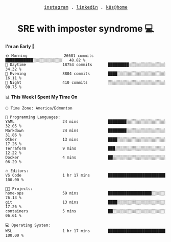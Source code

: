<p align="center">
  <samp>
    <a href="https://www.instagram.com/lildrunkensmurf/">instagram</a> .
    <a href="https://www.linkedin.com/in/joryirving/">linkedin</a> .
    <a href="https://github.com/joryirving/home-ops">k8s@home</a>
  </samp>
</p>

<h1 align="center">
  SRE with imposter syndrome 💻
</h1>

<!--START_SECTION:waka-->
**I'm an Early 🐤** 

```text
🌞 Morning                26681 commits       ████████████░░░░░░░░░░░░░   48.82 % 
🌆 Daytime                18754 commits       █████████░░░░░░░░░░░░░░░░   34.32 % 
🌃 Evening                8804 commits        ████░░░░░░░░░░░░░░░░░░░░░   16.11 % 
🌙 Night                  410 commits         ░░░░░░░░░░░░░░░░░░░░░░░░░   00.75 % 
```


📊 **This Week I Spent My Time On** 

```text
🕑︎ Time Zone: America/Edmonton

💬 Programming Languages: 
YAML                     24 mins             ████████░░░░░░░░░░░░░░░░░   32.05 % 
Markdown                 24 mins             ████████░░░░░░░░░░░░░░░░░   31.86 % 
Other                    13 mins             ████░░░░░░░░░░░░░░░░░░░░░   17.26 % 
Terraform                9 mins              ███░░░░░░░░░░░░░░░░░░░░░░   12.22 % 
Docker                   4 mins              ██░░░░░░░░░░░░░░░░░░░░░░░   06.29 % 

🔥 Editors: 
VS Code                  1 hr 17 mins        █████████████████████████   100.00 % 

🐱‍💻 Projects: 
home-ops                 59 mins             ███████████████████░░░░░░   76.13 % 
git                      13 mins             ████░░░░░░░░░░░░░░░░░░░░░   17.26 % 
containers               5 mins              ██░░░░░░░░░░░░░░░░░░░░░░░   06.61 % 

💻 Operating System: 
WSL                      1 hr 17 mins        █████████████████████████   100.00 % 
```


<!--END_SECTION:waka-->
